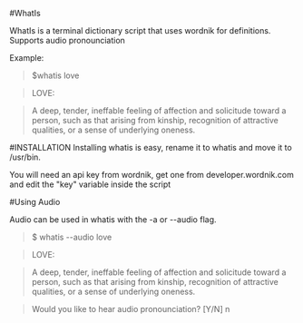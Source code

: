 #WhatIs

WhatIs is a terminal dictionary script that uses wordnik for definitions. Supports audio pronounciation

Example:

>$whatis love

>LOVE: 

>A deep, tender, ineffable feeling of affection and solicitude toward a person, such as that arising from kinship, recognition of attractive qualities, or a sense of underlying oneness.

#INSTALLATION
Installing whatis is easy, rename it to whatis and move it to /usr/bin.

You will need an api key from wordnik, get one from developer.wordnik.com and edit the "key" variable inside the script

#Using Audio

Audio can be used in whatis with the -a or --audio flag.

>$ whatis --audio love

>LOVE: 

>A deep, tender, ineffable feeling of affection and solicitude toward a person, such as that arising from kinship, recognition of attractive qualities, or a sense of underlying oneness.

>Would you like to hear audio pronounciation? [Y/N] n

